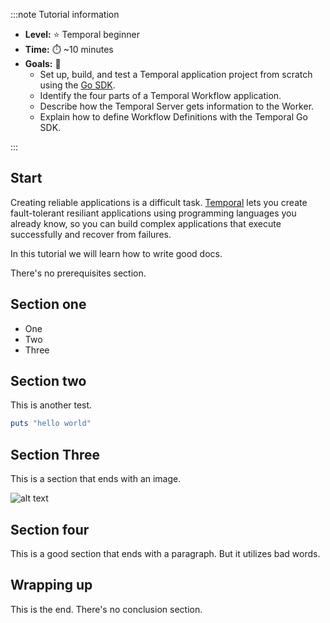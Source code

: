 
:::note Tutorial information

- **Level:** ⭐ Temporal beginner
- **Time:** ⏱️ ~10 minutes
- **Goals:** 🙌
  - Set up, build, and test a Temporal application project from scratch using the [Go SDK](https://github.com/temporalio/sdk-go).
  - Identify the four parts of a Temporal Workflow application.
  - Describe how the Temporal Server gets information to the Worker.
  - Explain how to define Workflow Definitions with the Temporal Go SDK.

:::

## Start

Creating reliable applications is a difficult task.  [Temporal](https://temporal.io) lets you create fault-tolerant resiliant applications using programming languages you already know, so you can build complex applications that execute successfully and recover from failures.

In this tutorial we will learn how to write good docs.

There's no prerequisites section.

## Section one

* One
* Two
* Three

## Section two

This is another test.

```ruby
puts "hello world"
```

## Section Three

This is a section that ends with an image.

![alt text](image.png)

## Section four

This is a good section that ends with a paragraph. But it utilizes bad words.

## Wrapping up

This is the end. There's no conclusion section.
